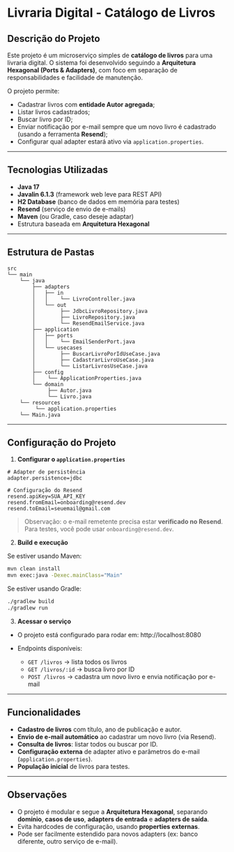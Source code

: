 # Livraria Digital - Catálogo de Livros

## Descrição do Projeto

Este projeto é um microserviço simples de **catálogo de livros** para uma livraria digital.
O sistema foi desenvolvido seguindo a **Arquitetura Hexagonal (Ports & Adapters)**, com foco em separação de responsabilidades e facilidade de manutenção.

O projeto permite:

* Cadastrar livros com **entidade Autor agregada**;
* Listar livros cadastrados;
* Buscar livro por ID;
* Enviar notificação por e-mail sempre que um novo livro é cadastrado (usando a ferramenta **Resend**);
* Configurar qual adapter estará ativo via `application.properties`.

---

## Tecnologias Utilizadas

* **Java 17**
* **Javalin 6.1.3** (framework web leve para REST API)
* **H2 Database** (banco de dados em memória para testes)
* **Resend** (serviço de envio de e-mails)
* **Maven** (ou Gradle, caso deseje adaptar)
* Estrutura baseada em **Arquitetura Hexagonal**

---

## Estrutura de Pastas

```
src
└── main
    └── java
        ├── adapters
        │   ├── in
        │   │    └── LivroController.java
        │   └── out
        │        ├── JdbcLivroRepository.java
        │        ├── LivroRepository.java
        │        └── ResendEmailService.java
        ├── application
        │   ├── ports
        │   │    └── EmailSenderPort.java
        │   └── usecases
        │        ├── BuscarLivroPorIdUseCase.java
        │        ├── CadastrarLivroUseCase.java
        │        └── ListarLivrosUseCase.java
        ├── config
        │    └── ApplicationProperties.java
        └── domain
             ├── Autor.java
             └── Livro.java
    └── resources
         └── application.properties
    └── Main.java
```

---

## Configuração do Projeto

1. **Configurar o `application.properties`**

```properties
# Adapter de persistência
adapter.persistence=jdbc

# Configuração do Resend
resend.apiKey=SUA_API_KEY
resend.fromEmail=onboarding@resend.dev
resend.toEmail=seuemail@gmail.com
```

> Observação: o e-mail remetente precisa estar **verificado no Resend**.
> Para testes, você pode usar `onboarding@resend.dev`.

2. **Build e execução**

Se estiver usando Maven:

```bash
mvn clean install
mvn exec:java -Dexec.mainClass="Main"
```

Se estiver usando Gradle:

```bash
./gradlew build
./gradlew run
```

3. **Acessar o serviço**

* O projeto está configurado para rodar em: http://localhost:8080
* Endpoints disponíveis:

  * `GET /livros` → lista todos os livros
  * `GET /livros/:id` → busca livro por ID
  * `POST /livros` → cadastra um novo livro e envia notificação por e-mail

---

## Funcionalidades

* **Cadastro de livros** com título, ano de publicação e autor.
* **Envio de e-mail automático** ao cadastrar um novo livro (via Resend).
* **Consulta de livros**: listar todos ou buscar por ID.
* **Configuração externa** de adapter ativo e parâmetros do e-mail (`application.properties`).
* **População inicial** de livros para testes.

---

## Observações

* O projeto é modular e segue a **Arquitetura Hexagonal**, separando **domínio**, **casos de uso**, **adapters de entrada** e **adapters de saída**.
* Evita hardcodes de configuração, usando **properties externas**.
* Pode ser facilmente estendido para novos adapters (ex: banco diferente, outro serviço de e-mail).

